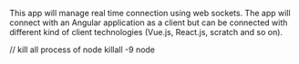 This app will manage real time connection using web sockets.
The app will connect with an Angular application as a client but can be connected with different kind of client technologies (Vue.js, React.js, scratch and so on).

// kill all process of node
  killall -9 node